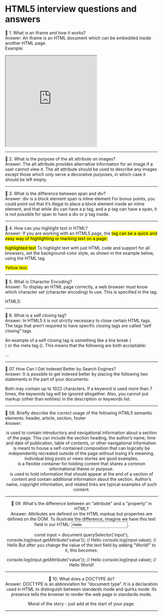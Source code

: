 <h1> HTML5 interview questions and answers</h1> 

🔹 1. What is an iframe and how it works? <br>
Answer:
An iframe is an HTML document which can be embedded inside another HTML page.
<br>
Example:
<iframe src="https://github.com" height="300px" width="300px"></iframe>
<hr>

🔹 2. What is the purpose of the alt attribute on images? <br>
Answer:
The alt attribute provides alternative information for an image if a user cannot view it. The alt attribute should be used to describe any images except those which only serve a decorative purposes, in which case it should be left empty. <hr>

🔹 3. What is the difference between span and div? <br>
Answer:
div is a block element
span is inline element
For bonus points, you could point out that it’s illegal to place a block element inside an inline element, and that while div can have a p tag, and a p tag can have a span, it is not possible for span to have a div or p tag inside. <hr>

🔹 4. How can you highlight text in HTML? <br>
Answer:
If you are working with an HTML5 page, the <mark> tag can be a quick and easy way of highlighting or marking text on a page:

<mark>highlighted text</mark>
To highlight text with just HTML code and support for all browsers, set the background-color style, as shown in the example below, using the HTML tag.

<span style="background-color: #FFFF00">Yellow text.</span>
<hr>

 🔹 5. What is Character Encoding? <br>
Answer:
To display an HTML page correctly, a web browser must know which character set (character encoding) to use. This is specified in the tag:

HTML5:
<meta charset="UTF-8"> <hr>

🔹 6. What is a self closing tag? <br>
Answer:
In HTML5 it is not strictly necessary to close certain HTML tags. The tags that aren’t required to have specific closing tags are called “self closing” tags.

An example of a self closing tag is something like a line break (<br />) or the meta tag (<meta>). This means that the following are both acceptable:

<meta charset="UTF-8">
...
<meta charset="UTF-8" /> <hr>

 🔹 07. How Can I Get Indexed Better by Search Engines? <br>
Answer:
It is possible to get indexed better by placing the following two statements in the <HEAD> part of your documents:

<META NAME="keywords" CONTENT="keyword keyword keyword keyword">
<META NAME="description" CONTENT="description of your site">
Both may contain up to 1022 characters. If a keyword is used more than 7 times, the keywords tag will be ignored altogether. Also, you cannot put markup (other than entities) in the description or keywords list. <hr>
 
 🔹 08. Briefly describe the correct usage of the following HTML5 semantic elements: header, article, section, footer <br>
Answer:
<header> is used to contain introductory and navigational information about a section of the page. This can include the section heading, the author’s name, time and date of publication, table of contents, or other navigational information.

<article> is meant to house a self-contained composition that can logically be independently recreated outside of the page without losing it’s meaining. Individual blog posts or news stories are good examples.

<section> is a flexible container for holding content that shares a common informational theme or purpose.

<footer> is used to hold information that should appear at the end of a section of content and contain additional information about the section. Author’s name, copyright information, and related links are typical examples of such content. <hr>
 
 
 🔹 09. What's the difference between an "attribute" and a "property" in HTML? <br>
Answer:
Attributes are defined on the HTML markup but properties are defined on the DOM. To illustrate the difference, imagine we have this text field in our HTML: <input type="text" value="Hello">.

const input = document.querySelector('input');
console.log(input.getAttribute('value')); // Hello
console.log(input.value); // Hello
But after you change the value of the text field by adding "World!" to it, this becomes:

console.log(input.getAttribute('value')); // Hello
console.log(input.value); // Hello World!
 <hr>
 
 🔹 10. What does a DOCTYPE do? <br>
Answer:
DOCTYPE is an abbreviation for “document type”. It is a declaration used in HTML to distinguish between standards mode and quirks mode. Its presence tells the browser to render the web page in standards mode.

Moral of the story - just add <!DOCTYPE html> at the start of your page.
 <hr>
 
 
